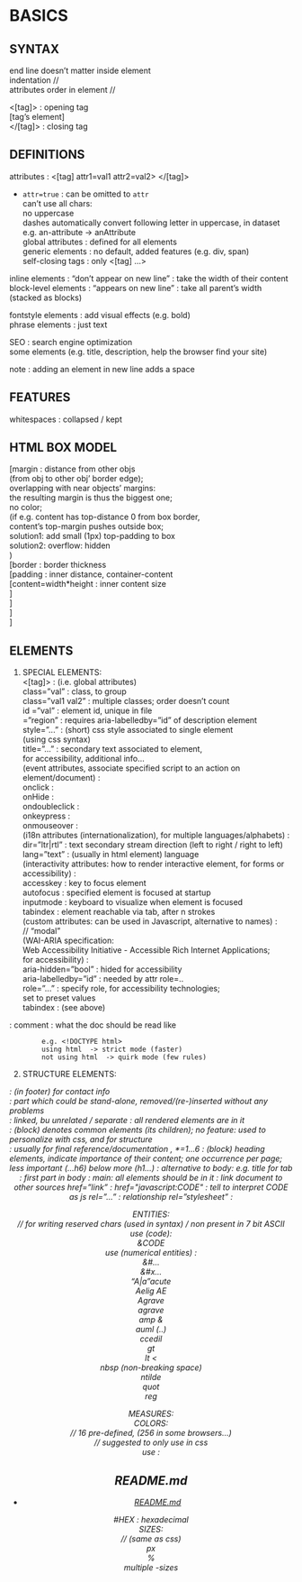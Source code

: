 # BASICS  
  
## SYNTAX 
end line		doesn’t matter inside element  
indentation			//  
attributes order in element	//  
  
<[tag]> : opening tag  
[tag’s element]  
</[tag]> : closing tag  
  
## DEFINITIONS  
attributes : <[tag] attr1=val1 attr2=val2> </[tag]>  
*	`attr=true` : can be omitted to `attr`  
can’t use all chars:  
no uppercase  
dashes automatically convert following letter in uppercase, in dataset  
e.g. an-attribute -> anAttribute  
global attributes : defined for all elements  
generic elements : no default, added features (e.g. div, span)  
self-closing tags : only <[tag] …>  
  
inline elements : “don’t appear on new line” : take the width of their content  
block-level elements : “appears on new line” : take all parent’s width (stacked as blocks)  
  
fontstyle elements : add visual effects (e.g. bold)  
phrase elements : just text  
  
SEO : search engine optimization  
	some elements (e.g. title, description, help the browser find your site)  
  
note : adding an element in new line adds a space  
  
  
## FEATURES
whitespaces : collapsed / kept  
  
## HTML BOX MODEL
[margin					: distance from other objs  
(from obj to other obj’ border edge);  
		overlapping with near objects’ margins:  
the resulting margin is thus the biggest one;  
no color;  
		(if e.g. content has top-distance 0 from box border,  
content’s top-margin pushes outside box;  
solution1: add small (1px) top-padding to box  
solution2: overflow: hidden  
)  
[border					: border thickness  
[padding			: inner distance, container-content   
[content=width*height	: inner content size  
]  
]  
]  
]  
  
  
## ELEMENTS
1) SPECIAL ELEMENTS:  
<[tag]>		: (i.e. global attributes)  
class=”val”	: class, to group  
		class=”val1 val2”	: multiple classes; order doesn’t count  
		id =”val”	: element id, unique in file  
			=”region” : requires aria-labelledby=”id” of description element  
		style=”...”	: (short) css style associated to single element  
				(using css syntax)  
		title=”...”	: secondary text associated to element,  
for accessibility, additional info…  
	(event attributes, associate specified script to an action on element/document) :  
		onclick		:   
		onHide :  
		ondoubleclick	:   
		onkeypress		:   
		onmouseover	:   
(i18n attributes (internationalization), for multiple languages/alphabets) :  
		dir=”ltr|rtl”	: text secondary stream direction (left to right / right to left)  
lang=”text”	: (usually in html element) language  
	(interactivity attributes: how to render interactive element, for forms or accessibility) :  
		accesskey	: key to focus element  
		autofocus	: specified element is focused at startup  
		inputmode	: keyboard to visualize when element is focused  
		tabindex	: element reachable via tab, after n strokes  
	(custom attributes: can be used in Javascript, alternative to names) :  
		// “modal”  
	(WAI-ARIA specification:  
Web Accessibility Initiative - Accessible Rich Internet Applications;  
for accessibility) :  
		aria-hidden=”bool”	: hided for accessibility  
aria-labelledby=”id” : needed by attr role=..  
role=”...”	: specify role, for accessibility technologies;  
set to preset values  
		tabindex	: (see above)  
<!-- [comment] -->	:	comment  
<!DOCTYPE val>	: 	what the doc should be read like  
			e.g. <!DOCTYPE html>  
			using html	-> strict mode (faster)  
			not using html	-> quirk mode (few rules)  
  
2) STRUCTURE ELEMENTS:  
<address>	: 	(in footer) for contact info  
<article>	:	part which could be stand-alone,  
removed/(re-)inserted without any problems  
<aside>	: 	linked, bu unrelated / separate  
<body>	:	all rendered elements are in it  
<div>		:	(block) denotes common elements (its children);  
		no feature: used to personalize with css, and for structure  
<footer>	:	usually for final reference/documentation  
<h*>, *=1…6	:	(block) heading elements, indicate importance of their content;  
		one occurrence per page;  
		less important (...h6) below more (h1…)  
<head>	:	alternative to body: e.g. title for tab  
<header>	: 	first part in body  
<html>	:	main: all elements should be in it  
<link>		:	link document to other sources  
		href=”link”	:   
		href="javascript:CODE" : tell to interpret CODE as js  
rel=”...”	: relationship  
		rel=”stylesheet”	: <style>  
<main> 	:	(html5) for readability  
<nav>		: 	section / list of links  
(e.g. homepage bar, with website sections links)  
<p>		:	(block) paragraph   
		whitespaces : collapsed  
<pre>		:	(block) pre-formatted  
		whitespaces : kept  
<section>	:	section  
  
3) HEAD:  
<legend>	:	fieldset title  
<meta>	:	(in head) additional info  
		charset	=”...”		: charset to use  
				=”UTF-8”	:   
		name=”viewport” content=”...” : some configs  
			e.g. content=”width=device-width, initial-scale=1”  
		name=”description” content=”...” : description for browser  
<script>	: link js script;  
		normally code executed when read, asynchronously,  
		i.e. browser reads document top->bottom, and stops for executing code;  
		defer		: execute js after html has loaded  
		type=”module” :   
src=”link”	: link to js  
<title>		: (in head) document’s title;  
		gives info to search engine;  
git’s displayed in title bar / browser tab when hovering  
  
4) TEXT ELEMENTS:  
<a>		:	(inline) anchor for links;  
		can’t nest in each other  
	href=”link”		: link (URI) start  
		=”#ID”		:   
	name=”...”		: link target  
	target	=”...”		: where to display link  
		=”_self”	: in same tab  
		=”_blank”	: new tab  
	title	=”str”		: legend when hover  
	text : <a href=”link”>[element]</a> : link’s text  
<b>		:	(inline) bold  
<br>		:	new line  
<em>		:	emphasize  
<i>		:	(inline) italicized  
<label>	:	(inline) around input, make its text trigger input  
		for	=”[id]”		: associate label’s text with element [id]  
<span>	:	no feature (like div)  
<strong>	:	bold  
  
5) LIST / TABLE ELEMENTS:  
<dd>		: 	<dl> element, definition data  
<dl>		:	definitions list  
<dt>		: 	<dl> element, definition term  
<li>		:	list item, in <ul>  
<ol>		:	ordered list (numbered elements)  
<ul>		:	unordered list (of elements) (i.e. order doesn’t change meaning)  
  
<table> 	:	table  
<caption>	: 	(in table, first element) description (accessibility)  
<td>		: 	(in tr) table data  
<th>		: 	(in table/thead) table header: col name (first row)  
<tr>		: 	(in table/body) table row  
		col=”..”		:   
		colgroup=”..”	:   
colspan=”..”	: n of rows occupied by cell  
rowspan=”..”	: n of cols occupied by cell  
<tbody>	: 	(in table) table body  
<tfoot>	: 	(in table)   
<thead>	: 	(in table) table headers  
  
6) INTERACTABLE ELEMENTS:  
<form>	:	(form’s widgets container)  
		action		=”link”	: where to send form output (server-side)  
		method	: HTTP method  
				=”get”		: get request via URL  
				=”post”	: post request  
form elements:  
<*>		:   
		name=”...”	: used by server-side app to identify received data  
<button>	:	(inline) (in form) button;  
		onclick=”...”		: function called on click  
			=”code	“	: js code   
		type	=”...”		:  
=”submit”	: (default) in form, by default  
sends input element to form’s action  
<datalist>	: 	(for input -> list)  
<input>	:	(self-closing) (inline) (in form)  collect data  
		checked		: checked by default  
		list=”LIST_ID”	: value must be in the associated <datalist>  
(with id=LIST_ID)  
min|max		: (with type=number)  
		minlength		=”[num]”  
name	=”val”		: identifier (needed to be used in figure->action);  
					need same name in radio inputs  
to make only select one  
pattern		: value must match pattern (regular expression)  
placeholder =”val”	: input placeholder value  
readonly		: non modifiable  
required		: input value is required in order to submit  
type	=”...”		: input type / expected input;  
			some types come with default validation  
	=”checkbox”	:   
=”color”	: shows color wheel to select one  
=”date|month|week|time” :  
browser shows a calendar/… where to select a date/…  
=”email”	: (default validation to valid email)  
		verify @ is present and domain is (syntactically) correct  
=”file”		: input file (defaults to browser’s values)  
=”number”	:   
=”password”	:   
	=”radio”	: multiple options  
	=”search”	: (?)  
=”submit”	: submits its nearest parent form element  
			=”text”	:    
			=”url”		: verify that follows URL specifications  
		value	=”...”		: value sent  
					(default) in radio: [name]=on  
<option>	: (in select, datalist) option for <select>;  
should have a value to submit, usually  
<select>	: (in form) dropdown select menu  
<textarea>	: (in form) multiline input  
cols		: 		  
rows		:   
placeholder	:   
  
7) EMBED:  
<audio>	:   
<embed>	: embed multimedial object  
<iframe> 	: embed html page in html page  
<img>		:	(self-closing) (inline) image  
		src=”link”	: image link  
		alt=”text”	: alternative value (if src not available)  
		height=”...”	: force image height (pixel)  
		width=”...”	: force image width (pixel)  
		notes :	in pixel bad idea, useful to pre-load (readjust later);  
			if not given, image is rendered at last;  
			only giving height is a good idea  
(1. proportions are kept, calculated; 2; height gives structure)  
		srcset=”..., …”	: alternative images, for different displays;  
		sizes=”..., …”		: sizes with which to use each element in srcset  
		note: svg images include a path, so allow resizing without loss of quality  
*	onerror=CODE :  

<object> 	: (old) generic (like div)  
<svg> : svg image  
*	onload=CODE :  

<video>	:   
  
8) OTHER ELEMENTS:  
<fieldset>	:	group form elements and related labels  
<figure>	:	put around img, add info  
<figcaption>	:	in figure, add caption  
<hr>		:	(self-closing) line separator  
<style>	:	add style to elements  
		e.g. <style>[CSS-like styles/rules]</style>  
  
ENTITIES:  
// for writing reserved chars (used in syntax) / non present in 7 bit ASCII  
use (code):  
&CODE  
use (numerical entities) :  
&#...  
&#x…  
“A|a”acute  
Aelig AE  
Agrave  
agrave  
amp &  
auml (..)  
ccedil  
gt  
lt <  
nbsp (non-breaking space)  
ntilde  
quot  
reg  
  
MEASURES:  
COLORS:  
// 16 pre-defined, (256 in some browsers…)  
// suggested to only use in css  
use :  
## README.md  
*	[README.md](./README.md)  

#HEX : hexadecimal  
SIZES:  
// (same as css)  
px  
%  
multiple -sizes  


